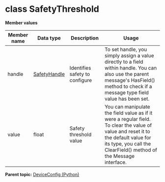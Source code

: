 # class SafetyThreshold

 **Member values** 

|Member name|Data type|Description|Usage|
|-----------|---------|-----------|-----|
|handle| [SafetyHandle](../Common/SafetyHandle.md#)|Identifies safety to configure|To set handle, you simply assign a value directly to a field within handle. You can also use the parent message's HasField\(\) method to check if a message type field value has been set.|
|value|float|Safety threshold value|You can manipulate the field value as if it were a regular field. To clear the value of value and reset it to the default value for its type, you call the ClearField\(\) method of the Message interface.|

**Parent topic:** [DeviceConfig \(Python\)](../../summary_pages/DeviceConfig.md)

